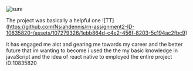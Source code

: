 ![sure](https://github.com/Nsiahdennis/rn-assignment2-ID-10835820-/assets/107279326/cc33a475-0710-4e95-8b3e-f0844f98e35f)

The project was basically a helpful one  ![TT] (https://github.com/Nsiahdennis/rn-assignment2-ID-10835820-/assets/107279326/1ebb864d-c4e2-456f-8203-5c194ac2fbc9)


it has engaged me alot and gearing me towards my career and the better future that im wanting to become
i used the the my basic knowledge in javaScript and the idea of react native to employed the entire project
iD:10835820
